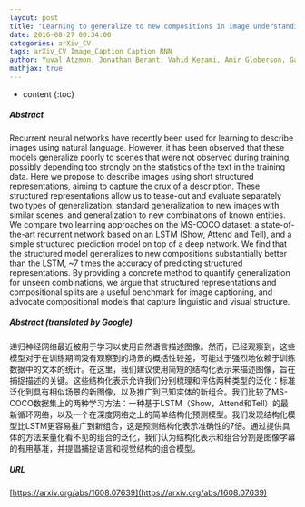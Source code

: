 ```yaml
---
layout: post
title: "Learning to generalize to new compositions in image understanding"
date: 2016-08-27 00:34:00
categories: arXiv_CV
tags: arXiv_CV Image_Caption Caption RNN
author: Yuval Atzmon, Jonathan Berant, Vahid Kezami, Amir Globerson, Gal Chechik
mathjax: true
---
```


* content
{:toc}

##### Abstract
Recurrent neural networks have recently been used for learning to describe images using natural language. However, it has been observed that these models generalize poorly to scenes that were not observed during training, possibly depending too strongly on the statistics of the text in the training data. Here we propose to describe images using short structured representations, aiming to capture the crux of a description. These structured representations allow us to tease-out and evaluate separately two types of generalization: standard generalization to new images with similar scenes, and generalization to new combinations of known entities. We compare two learning approaches on the MS-COCO dataset: a state-of-the-art recurrent network based on an LSTM (Show, Attend and Tell), and a simple structured prediction model on top of a deep network. We find that the structured model generalizes to new compositions substantially better than the LSTM, ~7 times the accuracy of predicting structured representations. By providing a concrete method to quantify generalization for unseen combinations, we argue that structured representations and compositional splits are a useful benchmark for image captioning, and advocate compositional models that capture linguistic and visual structure.

##### Abstract (translated by Google)
递归神经网络最近被用于学习以使用自然语言描述图像。然而，已经观察到，这些模型对于在训练期间没有观察到的场景的概括性较差，可能过于强烈地依赖于训练数据中的文本的统计。在这里，我们建议使用简短的结构化表示来描述图像，旨在捕捉描述的关键。这些结构化表示允许我们分别梳理和评估两种类型的泛化：标准泛化到具有相似场景的新图像，以及推广到已知实体的新组合。我们比较了MS-COCO数据集上的两种学习方法：一种基于LSTM（Show，Attend和Tell）的最新循环网络，以及一个在深度网络之上的简单结构化预测模型。我们发现结构化模型比LSTM更容易推广到新组合，这是预测结构化表示准确性的7倍。通过提供具体的方法来量化看不见的组合的泛化，我们认为结构化表示和组合分割是图像字幕的有用基准，并提倡捕捉语言和视觉结构的组合模型。

##### URL
[https://arxiv.org/abs/1608.07639](https://arxiv.org/abs/1608.07639)

